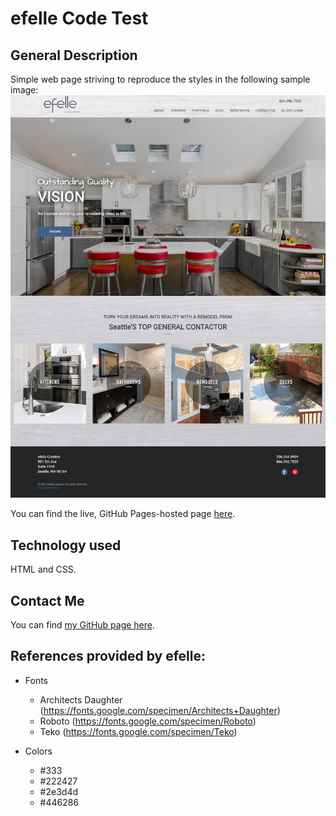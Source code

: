 # efelle Code Test

## General Description
Simple web page striving to reproduce the styles in the following sample image:
![efelle-sample-image](./efelle_construction.png "efelle-sample-image")

You can find the live, GitHub Pages-hosted page [here](https://sam1cutler.github.io/efelle-creative-test/).


## Technology used
HTML and CSS.

## Contact Me
You can find [my GitHub page here](https://github.com/sam1cutler). 

## References provided by efelle:
- Fonts
    - Architects Daughter (https://fonts.google.com/specimen/Architects+Daughter)
    - Roboto (https://fonts.google.com/specimen/Roboto)
    - Teko (https://fonts.google.com/specimen/Teko)

- Colors
    - #333
    - #222427
    - #2e3d4d
    - #446286